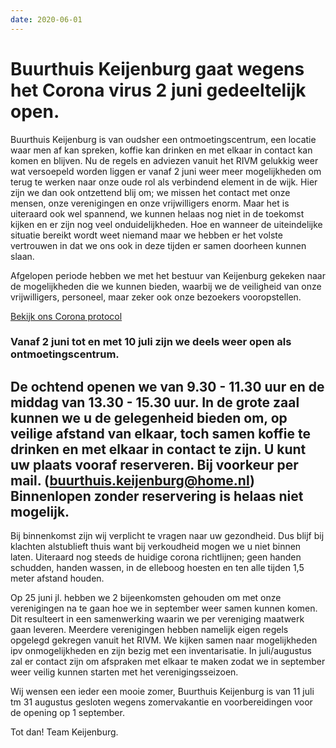 ```yaml
---
date: 2020-06-01
---
```


# Buurthuis Keijenburg gaat wegens het Corona virus 2 juni gedeeltelijk open.

Buurthuis Keijenburg is van oudsher een ontmoetingscentrum, een locatie waar men af kan spreken, koffie kan drinken en met elkaar in contact kan komen en blijven. Nu de regels en adviezen vanuit het RIVM gelukkig weer wat versoepeld worden liggen er vanaf 2 juni weer meer mogelijkheden om terug te werken naar onze oude rol als verbindend element in de wijk. Hier zijn we dan ook ontzettend blij om; we missen het contact met onze mensen, onze verenigingen en onze vrijwilligers enorm. Maar het is uiteraard ook wel spannend, we kunnen helaas nog niet in de toekomst kijken en er zijn nog veel onduidelijkheden. Hoe en wanneer de uiteindelijke situatie bereikt wordt weet niemand maar we hebben er het volste vertrouwen in dat we ons ook in deze tijden er samen doorheen kunnen slaan.

Afgelopen periode hebben we met het bestuur van Keijenburg gekeken naar de mogelijkheden die we kunnen bieden, waarbij we de veiligheid van onze vrijwilligers, personeel, maar zeker ook onze bezoekers vooropstellen.

<a href="/files/corona-protocol-keijenburg-versie-2-juni-2020.pdf" class="btn">Bekijk ons Corona protocol</a>

### Vanaf 2 juni tot en met 10 juli zijn we deels weer open als ontmoetingscentrum. 
## De ochtend openen we van 9.30 - 11.30 uur en de middag van 13.30 - 15.30 uur. In de grote zaal kunnen we u de gelegenheid bieden om, op veilige afstand van elkaar, toch samen koffie te drinken en met elkaar in contact te zijn. U kunt uw plaats vooraf reserveren. Bij voorkeur per mail. (buurthuis.keijenburg@home.nl) Binnenlopen zonder reservering is helaas niet mogelijk.
Bij binnenkomst zijn wij verplicht te vragen naar uw gezondheid. Dus blijf bij klachten alstublieft thuis want bij verkoudheid mogen we u niet binnen laten. 
Uiteraard nog steeds de huidige corona richtlijnen; geen handen schudden, handen wassen, in de elleboog hoesten en ten alle tijden 1,5 meter afstand houden.

Op 25 juni jl. hebben we 2 bijeenkomsten gehouden om met onze verenigingen na te gaan hoe we in september weer samen kunnen komen. Dit resulteert in een samenwerking waarin we per vereniging maatwerk gaan leveren. Meerdere verenigingen hebben namelijk eigen regels opgelegd gekregen vanuit het RIVM.
We kijken samen naar mogelijkheden ipv onmogelijkheden en zijn bezig met een inventarisatie. In juli/augustus zal er contact zijn om afspraken met elkaar te maken zodat we in september weer veilig kunnen starten met het verenigingsseizoen.

Wij wensen een ieder een mooie zomer,
Buurthuis Keijenburg is van 11 juli tm 31 augustus gesloten wegens zomervakantie en voorbereidingen voor de opening op 1 september.

Tot dan!
Team Keijenburg.













